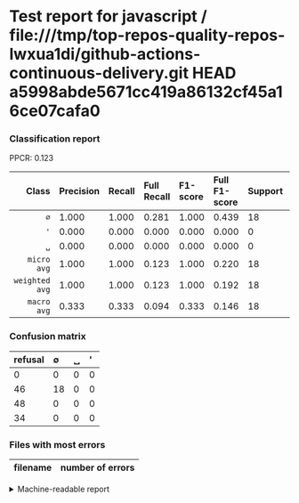 # Test report for javascript / file:///tmp/top-repos-quality-repos-lwxua1di/github-actions-continuous-delivery.git HEAD a5998abde5671cc419a86132cf45a16ce07cafa0

### Classification report

PPCR: 0.123

| Class | Precision | Recall | Full Recall | F1-score | Full F1-score | Support | Full Support | PPCR |
|------:|:----------|:-------|:------------|:---------|:---------|:--------|:-------------|:-----|
| `∅` | 1.000| 1.000| 0.281| 1.000| 0.439| 18| 64| 0.281 |
| `'` | 0.000| 0.000| 0.000| 0.000| 0.000| 0| 34| 0.000 |
| `␣` | 0.000| 0.000| 0.000| 0.000| 0.000| 0| 48| 0.000 |
| `micro avg` | 1.000| 1.000| 0.123| 1.000| 0.220| 18| 146| 0.123 |
| `weighted avg` | 1.000| 1.000| 0.123| 1.000| 0.192| 18| 146| 0.123 |
| `macro avg` | 0.333| 0.333| 0.094| 0.333| 0.146| 18| 146| 0.123 |

### Confusion matrix

|refusal|  ∅| ␣| '| 
|:---|:---|:---|:---|
|0 |0 |0 |0 |
|46 |18 |0 |0 |
|48 |0 |0 |0 |
|34 |0 |0 |0 |

### Files with most errors

| filename | number of errors|
|:----:|:-----|

<details>
    <summary>Machine-readable report</summary>
```json
{
  "cl_report": {"\u0027": {"f1-score": 0.0, "precision": 0.0, "recall": 0.0, "support": 0}, "macro avg": {"f1-score": 0.3333333333333333, "precision": 0.3333333333333333, "recall": 0.3333333333333333, "support": 18}, "micro avg": {"f1-score": 1.0, "precision": 1.0, "recall": 1.0, "support": 18}, "weighted avg": {"f1-score": 1.0, "precision": 1.0, "recall": 1.0, "support": 18}, "\u2205": {"f1-score": 1.0, "precision": 1.0, "recall": 1.0, "support": 18}, "\u2423": {"f1-score": 0.0, "precision": 0.0, "recall": 0.0, "support": 0}},
  "cl_report_full": {"\u0027": {"f1-score": 0.0, "precision": 0.0, "recall": 0.0, "support": 34}, "macro avg": {"f1-score": 0.14634146341463414, "precision": 0.3333333333333333, "recall": 0.09375, "support": 146}, "micro avg": {"f1-score": 0.2195121951219512, "precision": 1.0, "recall": 0.1232876712328767, "support": 146}, "weighted avg": {"f1-score": 0.192449047778149, "precision": 0.4383561643835616, "recall": 0.1232876712328767, "support": 146}, "\u2205": {"f1-score": 0.43902439024390244, "precision": 1.0, "recall": 0.28125, "support": 64}, "\u2423": {"f1-score": 0.0, "precision": 0.0, "recall": 0.0, "support": 48}},
  "ppcr": 0.1232876712328767
}
```
</details>
